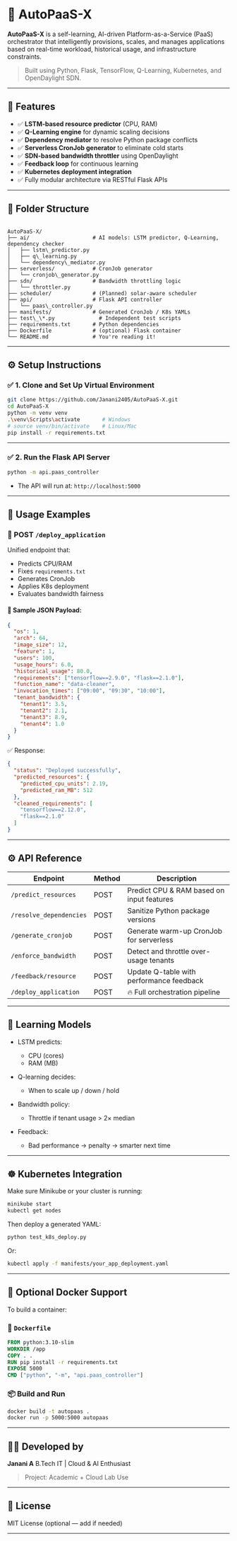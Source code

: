


# 🚀 AutoPaaS-X

**AutoPaaS-X** is a self-learning, AI-driven Platform-as-a-Service (PaaS) orchestrator that intelligently provisions, scales, and manages applications based on real-time workload, historical usage, and infrastructure constraints.

> Built using Python, Flask, TensorFlow, Q-Learning, Kubernetes, and OpenDaylight SDN.

---

## 📌 Features

- ✅ **LSTM-based resource predictor** (CPU, RAM)
- ✅ **Q-Learning engine** for dynamic scaling decisions
- ✅ **Dependency mediator** to resolve Python package conflicts
- ✅ **Serverless CronJob generator** to eliminate cold starts
- ✅ **SDN-based bandwidth throttler** using OpenDaylight
- ✅ **Feedback loop** for continuous learning
- ✅ **Kubernetes deployment integration**
- ✅ Fully modular architecture via RESTful Flask APIs

---

## 📁 Folder Structure

```

AutoPaaS-X/
├── ai/                    # AI models: LSTM predictor, Q-Learning, dependency checker
│   ├── lstm\_predictor.py
│   ├── q\_learning.py
│   └── dependency\_mediator.py
├── serverless/            # CronJob generator
│   └── cronjob\_generator.py
├── sdn/                   # Bandwidth throttling logic
│   └── throttler.py
├── scheduler/             # (Planned) solar-aware scheduler
├── api/                   # Flask API controller
│   └── paas\_controller.py
├── manifests/             # Generated CronJob / K8s YAMLs
├── test\_\*.py              # Independent test scripts
├── requirements.txt       # Python dependencies
├── Dockerfile             # (optional) Flask container
└── README.md              # You're reading it!

````

---

## ⚙️ Setup Instructions

### ✅ 1. Clone and Set Up Virtual Environment

```bash
git clone https://github.com/Janani2405/AutoPaaS-X.git
cd AutoPaaS-X
python -m venv venv
.\venv\Scripts\activate       # Windows
# source venv/bin/activate    # Linux/Mac
pip install -r requirements.txt
````

---

### ✅ 2. Run the Flask API Server

```bash
python -m api.paas_controller
```

* The API will run at: `http://localhost:5000`

---

## 🎯 Usage Examples

### 🔁 POST `/deploy_application`

Unified endpoint that:

* Predicts CPU/RAM
* Fixes `requirements.txt`
* Generates CronJob
* Applies K8s deployment
* Evaluates bandwidth fairness

#### 🧪 Sample JSON Payload:

```json
{
  "os": 1,
  "arch": 64,
  "image_size": 12,
  "feature": 1,
  "users": 100,
  "usage_hours": 6.0,
  "historical_usage": 80.0,
  "requirements": ["tensorflow==2.9.0", "flask==2.1.0"],
  "function_name": "data-cleaner",
  "invocation_times": ["09:00", "09:30", "10:00"],
  "tenant_bandwidth": {
    "tenant1": 3.5,
    "tenant2": 2.1,
    "tenant3": 8.9,
    "tenant4": 1.0
  }
}
```

✅ Response:

```json
{
  "status": "Deployed successfully",
  "predicted_resources": {
    "predicted_cpu_units": 2.19,
    "predicted_ram_MB": 512
  },
  "cleaned_requirements": [
    "tensorflow==2.12.0",
    "flask==2.1.0"
  ]
}
```

---

## ⚙️ API Reference

| Endpoint                | Method | Description                               |
| ----------------------- | ------ | ----------------------------------------- |
| `/predict_resources`    | POST   | Predict CPU & RAM based on input features |
| `/resolve_dependencies` | POST   | Sanitize Python package versions          |
| `/generate_cronjob`     | POST   | Generate warm-up CronJob for serverless   |
| `/enforce_bandwidth`    | POST   | Detect and throttle over-usage tenants    |
| `/feedback/resource`    | POST   | Update Q-table with performance feedback  |
| `/deploy_application`   | POST   | 🔥 Full orchestration pipeline            |

---

## 🧠 Learning Models

* LSTM predicts:

  * CPU (cores)
  * RAM (MB)
* Q-learning decides:

  * When to scale up / down / hold
* Bandwidth policy:

  * Throttle if tenant usage > 2× median
* Feedback:

  * Bad performance → penalty → smarter next time

---

## ☸️ Kubernetes Integration

Make sure Minikube or your cluster is running:

```bash
minikube start
kubectl get nodes
```

Then deploy a generated YAML:

```bash
python test_k8s_deploy.py
```

Or:

```bash
kubectl apply -f manifests/your_app_deployment.yaml
```

---

## 🐳 Optional Docker Support

To build a container:

### 📄 `Dockerfile`

```dockerfile
FROM python:3.10-slim
WORKDIR /app
COPY . .
RUN pip install -r requirements.txt
EXPOSE 5000
CMD ["python", "-m", "api.paas_controller"]
```

### 📦 Build and Run

```bash
docker build -t autopaas .
docker run -p 5000:5000 autopaas
```

---

## 👩‍💻 Developed by

**Janani A**
B.Tech IT | Cloud & AI Enthusiast

> Project: Academic + Cloud Lab Use

---

## 📜 License

MIT License (optional — add if needed)

---


